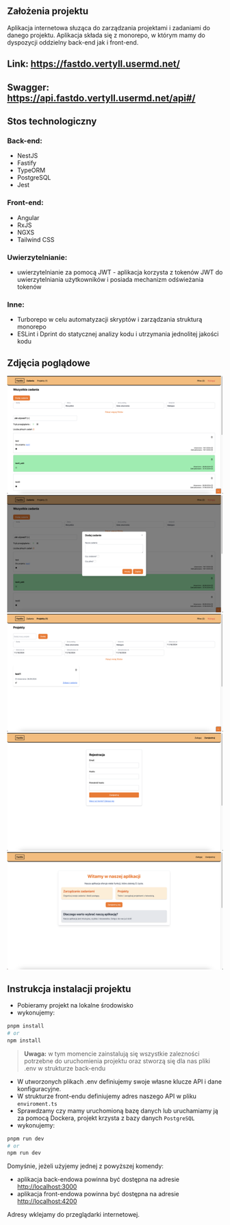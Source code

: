## Założenia projektu 

Aplikacja internetowa słuząca do zarządzania projektami i zadaniami do danego projektu. Aplikacja składa się z monorepo, w którym mamy do dyspozycji oddzielny back-end jak i front-end.

## Link: https://fastdo.vertyll.usermd.net/
## Swagger: https://api.fastdo.vertyll.usermd.net/api#/ 

## Stos technologiczny

### Back-end:
- NestJS
- Fastify
- TypeORM
- PostgreSQL
- Jest

### Front-end:
- Angular
- RxJS
- NGXS
- Tailwind CSS

### Uwierzytelnianie:
- uwierzytelnianie za pomocą JWT - aplikacja korzysta z tokenów JWT do uwierzytelniania użytkowników i posiada mechanizm odświeżania tokenów

### Inne:
- Turborepo w celu automatyzacji skryptów i zarządzania strukturą monorepo
- ESLint i Dprint do statycznej analizy kodu i utrzymania jednolitej jakości kodu

## Zdjęcia poglądowe

![Widok projektu](https://raw.githubusercontent.com/vertyll/fastdo/refs/heads/main/screenshots/1.png)
![Widok projektu](https://raw.githubusercontent.com/vertyll/fastdo/refs/heads/main/screenshots/2.png)
![Widok projektu](https://raw.githubusercontent.com/vertyll/fastdo/refs/heads/main/screenshots/3.png)
![Widok projektu](https://raw.githubusercontent.com/vertyll/fastdo/refs/heads/main/screenshots/4.png)
![Widok projektu](https://raw.githubusercontent.com/vertyll/fastdo/refs/heads/main/screenshots/5.png)

## Instrukcja instalacji projektu

- Pobieramy projekt na lokalne środowisko
- wykonujemy:

```bash
pnpm install
# or
npm install
```

> **Uwaga:** w tym momencie zainstalują się wszystkie zalezności potrzebne do uruchomienia projektu oraz stworzą się dla nas pliki .env w strukturze back-endu
- W utworzonych plikach .env definiujemy swoje własne klucze API i dane konfiguracyjne.
- W strukturze front-endu definiujemy adres naszego API w pliku `enviroment.ts`
- Sprawdzamy czy mamy uruchomioną bazę danych lub uruchamiamy ją za pomocą Dockera, projekt krzysta z bazy danych `PostgreSQL`
- wykonujemy:

```bash
pnpm run dev
# or
npm run dev
```

Domyśnie, jeżeli użyjemy jednej z powyższej komendy:
- aplikacja back-endowa powinna być dostępna na adresie [http://localhost:3000](http://localhost:3000)
- aplikacja front-endowa powinna być dostępna na adresie [http://localhost:4200](http://localhost:4200)

Adresy wklejamy do przeglądarki internetowej.
